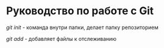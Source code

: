 # Руководство по работе с Git

*git init* - команда внутри папки, делает папку репозиторием

*git add* - добавляет файлы к отслеживанию